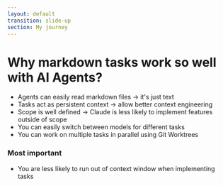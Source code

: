 ```yaml
---
layout: default
transition: slide-up
section: My journey
---
```


# Why markdown tasks work so well with AI Agents?

<v-clicks>

* Agents can easily read markdown files → it's just text
* Tasks act as persistent context → allow better context engineering
* Scope is well defined → Claude is less likely to implement features outside of scope
* You can easily switch between models for different tasks
* You can work on multiple tasks in parallel using Git Worktrees

</v-clicks>


<h3 v-click class="mt-10 mb-4"> Most important </h3>

<ul>
<li v-click >
You are less likely to run out of context window when implementing tasks
</li>
</ul>
